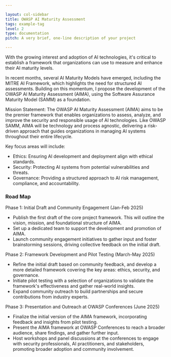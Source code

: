 ```yaml
---

layout: col-sidebar
title: OWASP AI Maturity Assessment
tags: example-tag
level: 2
type: documentation
pitch: A very brief, one-line description of your project

---
```


With the growing interest and adoption of AI technologies, it's critical to establish a framework that organizations can use to measure and enhance their AI maturity levels.

In recent months, several AI Maturity Models have emerged, including the MITRE AI Framework, which highlights the need for structured AI assessments. Building on this momentum, I propose the development of the OWASP AI Maturity Assessment (AIMA), using the Software Assurance Maturity Model (SAMM) as a foundation.

Mission Statement:
The OWASP AI Maturity Assessment (AIMA) aims to be the premier framework that enables organizations to assess, analyze, and improve the security and responsible usage of AI technologies. Like OWASP SAMM, AIMA will be technology and process agnostic, delivering a risk-driven approach that guides organizations in managing AI systems throughout their entire lifecycle.

Key focus areas will include:

* Ethics: Ensuring AI development and deployment align with ethical standards.
* Security: Protecting AI systems from potential vulnerabilities and threats.
* Governance: Providing a structured approach to AI risk management, compliance, and accountability.

### Road Map
Phase 1: Initial Draft and Community Engagement (Jan-Feb 2025)

* Publish the first draft of the core project framework. This will outline the vision, mission, and foundational structure of AIMA.
* Set up a dedicated team to support the development and promotion of AIMA.
* Launch community engagement initiatives to gather input and foster brainstorming sessions, driving collective feedback on the initial draft.

Phase 2: Framework Development and Pilot Testing (March-May 2025)

* Refine the initial draft based on community feedback, and develop a more detailed framework covering the key areas: ethics, security, and governance.
* Initiate pilot testing with a selection of organizations to validate the framework's effectiveness and gather real-world insights.
* Expand community outreach to build partnerships and secure contributions from industry experts.

Phase 3: Presentation and Outreach at OWASP Conferences (June 2025)

* Finalize the initial version of the AIMA framework, incorporating feedback and insights from pilot testing.
* Present the AIMA framework at OWASP Conferences to reach a broader audience, share findings, and gather further input.
* Host workshops and panel discussions at the conferences to engage with security professionals, AI practitioners, and stakeholders, promoting broader adoption and community involvement.
